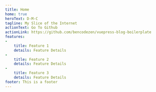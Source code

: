 ```yaml
---
title: Home
home: true
heroText: D-M-C
tagline: My Slice of the Internet
actionText: Go To Github
actionLink: https://github.com/bencodezen/vuepress-blog-boilerplate
features:
-
    title: Feature 1
    details: Feature Details
-
    title: Feature 2
    details: Feature Details
-
    title: Feature 3
    details: Feature Details
footer: This is a footer
---
```

